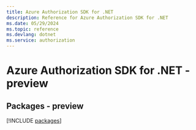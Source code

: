```yaml
---
title: Azure Authorization SDK for .NET
description: Reference for Azure Authorization SDK for .NET
ms.date: 05/29/2024
ms.topic: reference
ms.devlang: dotnet
ms.service: authorization
---
```

# Azure Authorization SDK for .NET - preview
## Packages - preview
[!INCLUDE [packages](authorization-index.md)]